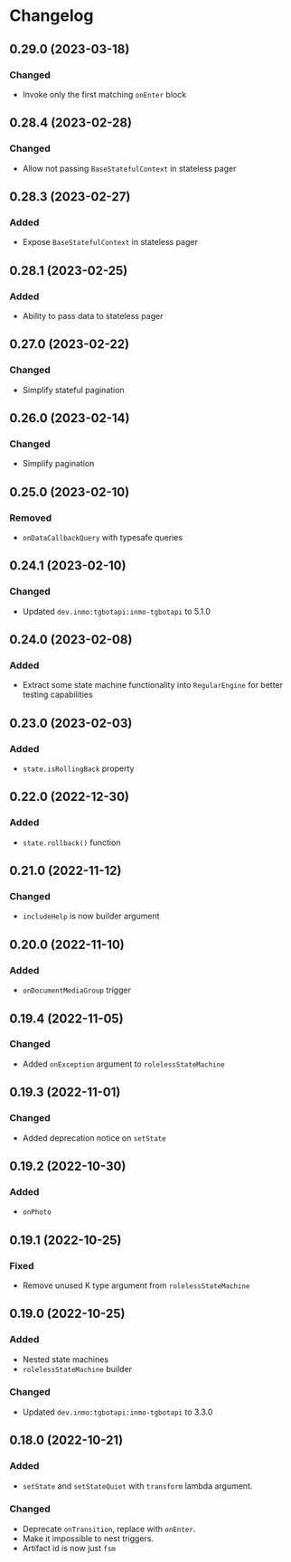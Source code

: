 # Changelog

## 0.29.0 (2023-03-18)

### Changed
- Invoke only the first matching `onEnter` block

## 0.28.4 (2023-02-28)

### Changed
- Allow not passing `BaseStatefulContext` in stateless pager

## 0.28.3 (2023-02-27)

### Added
- Expose `BaseStatefulContext` in stateless pager

## 0.28.1 (2023-02-25)

### Added
- Ability to pass data to stateless pager

## 0.27.0 (2023-02-22)

### Changed
- Simplify stateful pagination

## 0.26.0 (2023-02-14)

### Changed
- Simplify pagination

## 0.25.0 (2023-02-10)

### Removed
- `onDataCallbackQuery` with typesafe queries

## 0.24.1 (2023-02-10)

### Changed
- Updated `dev.inmo:tgbotapi:inmo-tgbotapi` to 5.1.0

## 0.24.0 (2023-02-08)

### Added
- Extract some state machine functionality into `RegularEngine` for better testing capabilities

## 0.23.0 (2023-02-03)

### Added
- `state.isRollingBack` property

## 0.22.0 (2022-12-30)

### Added
- `state.rollback()` function

## 0.21.0 (2022-11-12)

### Changed
- `includeHelp` is now builder argument

## 0.20.0 (2022-11-10)

### Added
- `onDocumentMediaGroup` trigger

## 0.19.4 (2022-11-05)

### Changed
- Added `onException` argument to `rolelessStateMachine`

## 0.19.3 (2022-11-01)

### Changed
- Added deprecation notice on `setState`

## 0.19.2 (2022-10-30)

### Added
- `onPhoto`

## 0.19.1 (2022-10-25)

### Fixed
- Remove unused K type argument from `rolelessStateMachine`

## 0.19.0 (2022-10-25)

### Added
- Nested state machines
- `rolelessStateMachine` builder

### Changed
- Updated `dev.inmo:tgbotapi:inmo-tgbotapi` to 3.3.0

## 0.18.0 (2022-10-21)

### Added
- `setState` and `setStateQuiet` with `transform` lambda argument.

### Changed
- Deprecate `onTransition`, replace with `onEnter`.
- Make it impossible to nest triggers.
- Artifact id is now just `fsm`
